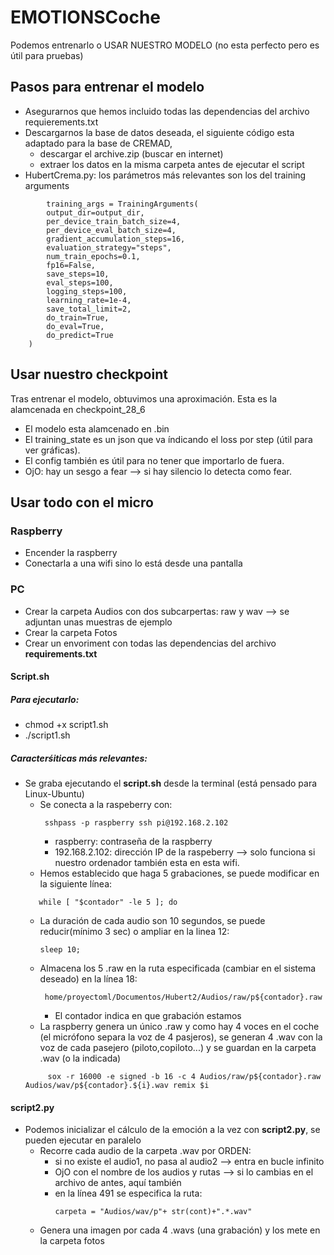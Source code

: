 # EMOTIONSCoche

Podemos entrenarlo o USAR NUESTRO MODELO (no esta perfecto pero es útil para pruebas)

## Pasos para entrenar el modelo

- Asegurarnos que hemos incluido todas las dependencias del archivo requierements.txt
- Descargarnos la base de datos deseada, el siguiente código esta adaptado para la base de CREMAD,  
    - descargar el archive.zip (buscar en internet)
    - extraer los datos en la misma carpeta antes de ejecutar el script
- HubertCrema.py: los parámetros más relevantes son los del training arguments
~~~
        training_args = TrainingArguments(
        output_dir=output_dir,
        per_device_train_batch_size=4,
        per_device_eval_batch_size=4,
        gradient_accumulation_steps=16,
        evaluation_strategy="steps",
        num_train_epochs=0.1,
        fp16=False,
        save_steps=10,
        eval_steps=100,
        logging_steps=100,
        learning_rate=1e-4,
        save_total_limit=2,
        do_train=True,
        do_eval=True,
        do_predict=True
    )
~~~

## Usar nuestro checkpoint

Tras entrenar el modelo, obtuvimos una aproximación. Esta es la alamcenada en checkpoint_28_6
- El modelo esta alamcenado en .bin
- El training_state es un json que va índicando el loss por step (útil para ver gráficas).
- El config también es útil para no tener que importarlo de fuera.
- OjO: hay un sesgo a fear --> si hay silencio lo detecta como fear. 

## Usar todo con el micro

### Raspberry

- Encender la raspberry 
- Conectarla a una wifi sino lo está desde una pantalla

### PC 

- Crear la carpeta Audios con  dos subcarpertas: raw y wav --> se adjuntan unas muestras de ejemplo
- Crear la carpeta Fotos
- Crear un envoriment con todas las dependencias del archivo **requirements.txt**

#### Script.sh

##### Para ejecutarlo:

- chmod +x script1.sh
- ./script1.sh

##### Caracterśiticas más relevantes:

- Se graba ejecutando el **script.sh** desde la terminal (está pensado para Linux-Ubuntu)
    - Se conecta a la raspeberry con: 
        ~~~
         sshpass -p raspberry ssh pi@192.168.2.102
        ~~~
         + raspberry: contraseña de la raspberry
         + 192.168.2.102: dirección IP de la raspeberry --> solo funciona si nuestro ordenador también esta en esta wifi.
    - Hemos establecido que haga 5 grabaciones, se puede modificar en la siguiente línea: 
     ~~~
        while [ "$contador" -le 5 ]; do
     ~~~
    - La duración de cada audio son 10 segundos, se puede reducir(mínimo 3 sec) o ampliar en la linea 12:
        ~~~
        sleep 10;
        ~~~
    - Almacena los 5 .raw en la ruta especificada (cambiar en el sistema deseado) en la línea 18:
        ~~~
         home/proyectoml/Documentos/Hubert2/Audios/raw/p${contador}.raw
        ~~~
        + El contador indica en que grabación estamos
    - La raspberry genera un único .raw y como hay 4 voces en el coche (el micrófono separa la voz de 4 pasjeros), se generan 4 .wav con la voz de cada pasejero (piloto,copiloto...) y se guardan en la carpeta .wav (o la indicada)
    ~~~
         sox -r 16000 -e signed -b 16 -c 4 Audios/raw/p${contador}.raw Audios/wav/p${contador}.${i}.wav remix $i
    ~~~   
#### script2.py

- Podemos inicializar el cálculo de la emoción a la vez con **script2.py**, se pueden ejecutar en paralelo
    + Recorre cada audio de la carpeta .wav por ORDEN: 
        - si no existe el audio1, no pasa al audio2 --> entra en bucle infinito
        - OjO con el nombre de los audios y rutas --> si lo cambias en el archivo de antes, aquí también
        - en la línea 491 se especifica la ruta:
          ~~~
          carpeta = "Audios/wav/p"+ str(cont)+".*.wav"
          ~~~
    + Genera una imagen por cada 4 .wavs (una grabación) y los mete en la carpeta fotos

